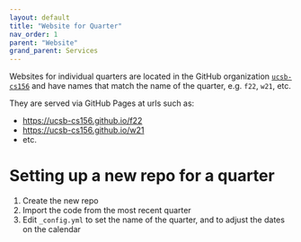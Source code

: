 ```yaml
---
layout: default
title: "Website for Quarter"
nav_order: 1
parent: "Website"
grand_parent: Services
---
```


Websites for individual quarters are located in the GitHub organization [`ucsb-cs156`](https://github.com/ucsb-cs156) and have names that
match the name of the quarter, e.g. `f22`, `w21`, etc.

They are served via GitHub Pages at urls such as:

* <https://ucsb-cs156.github.io/f22>
* <https://ucsb-cs156.github.io/w21>
* etc.

# Setting up a new repo for a quarter

1. Create the new repo
2. Import the code from the most recent quarter
3. Edit `_config.yml` to set the name of the quarter, and to adjust the dates on the calendar

